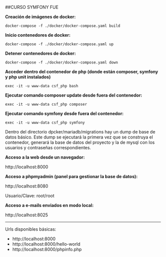 ##CURSO SYMFONY FUE

**Creación de imágenes de docker:**
```
docker-compose -f ./docker/docker-compose.yaml build
```

**Inicio contenedores de docker:**
```
docker-compose -f ./docker/docker-compose.yaml up
```

**Detener contenedores de docker:**
```
docker-compose -f ./docker/docker-compose.yaml down
```

**Acceder dentro del contenedor de php (donde están composer, symfony y php unit instalados)**
```
exec -it -u www-data csf_php bash
```

**Ejecutar comando composer update desde fuera del contenedor:**
```
exec -it -u www-data csf_php composer
```

**Ejecutar comando symfony desde fuera del contenedor:**
```
exec -it -u www-data csf_php symfony
```

Dentro del directorio dpcker/mariadb/migrations hay un dump de base de datos básico. 
Este dump se ejecutará la primera vez que se construya el contenedor, generará la base de datos del proyecto y la de mysql con los usuarios y contraseñas correspondientes.

**Acceso a la web desde un navegador:**

http://localhost:8000

**Acceso a phpmyadmin (panel para gestionar la base de datos):**

http://localhost:8080

Usuario/Clave: root/root

**Acceso a e-mails enviados en modo local:**

http://localhost:8025

___

Urls disponibles básicas:

- http://localhost:8000
- http://localhost:8000/hello-world
- http://localhost:8000/phpinfo.php
